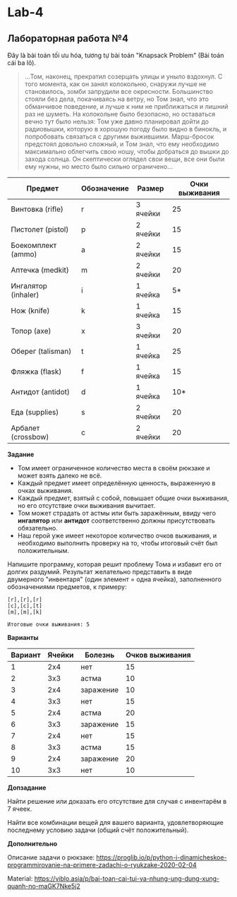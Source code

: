 # Lab-4

## Лабораторная работа №4
Đây là bài toán tối ưu hóa, tương tự bài toán "Knapsack Problem" (Bài toán cái ba lô).

>...Том, наконец, прекратил созерцать улицы и уныло вздохнул. С того момента, как он занял колокольню, снаружи лучше не становилось, зомби запрудили все окресности. Большинство стояли без дела, покачиваясь на ветру, но Том знал, что это обманчивое поведение, и лучше к ним не приближаться и лишний раз не шуметь. На колокольне было безопасно, но оставаться вечно тут было нельзя: Том уже давно планировал дойти до радиовышки, которую в хорошую погоду было видно в бинокль, и попробовать связаться с другими выжившими. Марш-бросок предстоял довольно сложный, и Том знал, что ему необходимо максимально облегчить свою ношу, чтобы добраться до вышки до захода солнца. Он скептически оглядел свои вещи, все они были ему нужны, но место было сильно ограничено...

| Предмет | Обозначение | Размер | Очки выживания |
| ------- | ----------- | ------ | -------------- |
| Винтовка (rifle) | r | 3 ячейки | 25 |
| Пистолет (pistol) | p | 2 ячейки | 15 |
| Боекомплект (ammo) | a | 2 ячейки | 15 |
| Аптечка (medkit) | m | 2 ячейки | 20 |
| Ингалятор (inhaler) | i | 1 ячейка | 5* |
| Нож (knife) | k | 1 ячейка | 15 |
| Топор (axe) | x | 3 ячейки | 20 |
| Оберег (talisman) | t | 1 ячейка | 25 |
| Фляжка (flask) | f | 1 ячейка | 15 |
| Антидот (antidot) | d | 1 ячейка | 10* |
| Еда (supplies) | s | 2 ячейки | 20 |
| Арбалет (crossbow) | c | 2 ячейки | 20 |

**Задание**

* Том имеет ограниченное количество места в своём рюкзаке и может взять далеко не всё. 
* Каждый предмет имеет определённую ценность, выраженную в очках выживания.
* Каждый предмет, взятый с собой, повышает общие очки выживания, но его отсутствие очки выживания вычитает. 
* Том может страдать от астмы или быть заражённым, ввиду чего **ингалятор** или **антидот** соответственно должны присутствовать обязательно. 
* Наш герой уже имеет некоторое количество очков выживания, и необходимо выполнить проверку на то, чтобы итоговый счёт был положительным.

Напишите программу, которая решит проблему Тома и избавит его от долгих раздумий. Результат желательно представить в виде двумерного "инвентаря" (один элемент = одна ячейка), заполненного обозначениями предметов, к примеру:

```
[r],[r],[r]  
[c],[c],[t]  
[m],[m],[k]  

Итоговые очки выживания: 5
```

**Варианты**

| Вариант | Ячейки | Болезнь | Очков выживания |
| ------- | ------ | ------- | --------------- |
| 1 | 2x4 | нет | 15 |
| 2 | 3x3 | астма | 10 |
| 3 | 2x4 | заражение | 10 |
| 4 | 3x3 | нет | 15 |
| 5 | 2x4 | астма | 20 |
| 6 | 3x3 | заражение | 15 |
| 7 | 2x4 | нет | 15 |
| 8 | 3x3 | астма | 15 |
| 9 | 2x4 | заражение | 20 |
| 10 | 3x3 | нет | 10 |

**Допзадание** 

Найти решение или доказать его отсутствие для случая с инвентарём в 7 ячеек.

Найти все комбинации вещей для вашего варианта, удовлетворяющие последнему условию задачи (общий счёт положительный).

**Дополнительно**

Описание задачи о рюкзаке: https://proglib.io/p/python-i-dinamicheskoe-programmirovanie-na-primere-zadachi-o-ryukzake-2020-02-04


Material: https://viblo.asia/p/bai-toan-cai-tui-va-nhung-ung-dung-xung-quanh-no-maGK7Nke5j2


